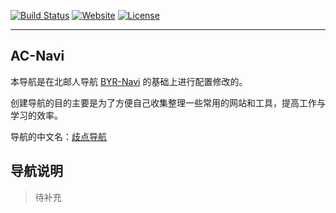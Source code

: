 [![Build Status](https://travis-ci.org/BYR-Navi/BYR-Navi.svg)](https://travis-ci.org/BYR-Navi/BYR-Navi)
[![Website](https://img.shields.io/website-up-down-green-red/http/byr-navi.com.svg)](http://byr-navi.com/)
[![License](https://img.shields.io/github/license/BYR-Navi/BYR-Navi.svg)](/LICENSE)

---

## AC-Navi

本导航是在北邮人导航 [BYR-Navi](https://github.com/BYR-Navi/BYR-Navi) 的基础上进行配置修改的。

创建导航的目的主要是为了方便自己收集整理一些常用的网站和工具，提高工作与学习的效率。

导航的中文名：[歧点导航](https://navi.acusp.info)


## 导航说明

> 待补充

